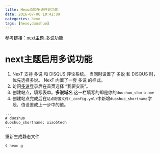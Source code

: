 ```yaml
---
title: Hexo添加多说评论功能
date: 2016-07-06 10:42:00
categories: hexo
tags: [hexo,duoshuo]
---
```

参考链接：[next主题-多说功能](http://theme-next.iissnan.com/third-party-services.html)

# next主题启用多说功能
1. NexT 支持 多说 和 DISQUS 评论系统。 当同时设置了 多说 和 DISQUS 时，优先选择多说。 NexT 内置了一套 多说 的样式。
   <!--more-->
2. 访问[多说](http://duoshuo.com/)登录后在首页选择 “我要安装”。
3. 创建站点，填写表单。**多说域名** 这一栏填写的即是你的<code>duoshuo_shortname</code>
4. 创建站点完成后在<code>站点配置文件(\_config.yml)</code>中新增<code>duoshuo_shortname</code>字段，值设置成上一步中的值。
```
...
# duoshuo
duoshuo_shortname: xiao5tech
...
```

重新生成静态文件
```
$ hexo g
```